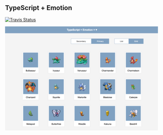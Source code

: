 ## TypeScript + Emotion

[![Travis Status](https://travis-ci.org/iamtchelo/typescript-emotion.svg?branch=master)](https://travis-ci.org/iamtchelo/typescript-emotion?branch=master)

![Application screen](https://github.com/iamtchelo/typescript-emotion/blob/master/screenshots/app.png)
